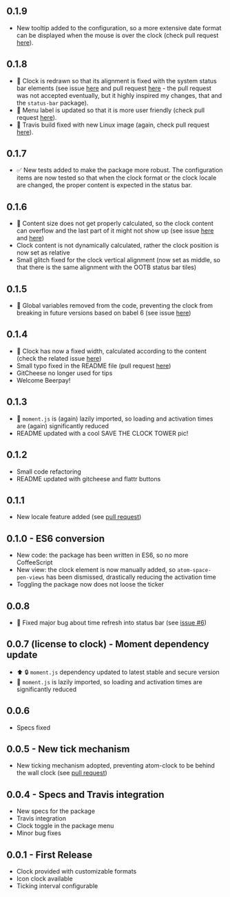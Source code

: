 ## 0.1.9
* New tooltip added to the configuration, so a more extensive date format can
be displayed when the mouse is over the clock (check pull
request [here](https://github.com/b3by/atom-clock/pull/29)).

## 0.1.8
* :bug: Clock is redrawn so that its alignment is fixed with the system status
bar elements (see issue [here](https://github.com/b3by/atom-clock/issues/27)
and pull request [here](https://github.com/b3by/atom-clock/pull/25) - the
pull request was not accepted eventually, but it highly inspired my changes,
that and the `status-bar` package).
* :bug: Menu label is updated so that it is more user friendly (check pull
  request [here](https://github.com/b3by/atom-clock/pull/28)).
* :green_heart: Travis build fixed with new Linux image (again, check pull
  request [here](https://github.com/b3by/atom-clock/pull/28)).

## 0.1.7
* :white_check_mark: New tests added to make the package more robust. The
configuration items are now tested so that when the clock format or the clock
locale are changed, the proper content is expected in the status bar.

## 0.1.6
* :bug: Content size does not get properly calculated, so the clock content can
overflow and the last part of it might not show up (see issue
[here](https://github.com/b3by/atom-clock/issues/20) and
[here](https://github.com/b3by/atom-clock/issues/21))
* Clock content is not dynamically calculated, rather the clock position
is now set as relative
* Small glitch fixed for the clock vertical alignment (now set as middle, so
that there is the same alignment with the OOTB status bar tiles)

## 0.1.5
* :bug: Global variables removed from the code, preventing the clock from
breaking in future versions based on babel 6 (see issue
  [here](https://github.com/b3by/atom-clock/issues/18))

## 0.1.4
* :bug: Clock has now a fixed width, calculated according to the content (check
the related issue [here](https://github.com/b3by/atom-clock/issues/16))
* Small typo fixed in the README file (pull request
[here](https://github.com/b3by/atom-clock/pull/14))
* GitCheese no longer used for tips
* Welcome Beerpay!

## 0.1.3
* :racehorse: `moment.js` is (again) lazily imported, so loading and activation
times are (again) significantly reduced
* README updated with a cool SAVE THE CLOCK TOWER pic!

## 0.1.2
* Small code refactoring
* README updated with gitcheese and flattr buttons

## 0.1.1
* New locale feature added (see
[pull request](https://github.com/b3by/atom-clock/pull/11))

## 0.1.0 - ES6 conversion
* New code: the package has been written in ES6, so no more CoffeeScript
* New view: the clock element is now manually added, so `atom-space-pen-views`
has been dismissed, drastically reducing the activation time
* Toggling the package now does not loose the ticker

## 0.0.8
* :bug: Fixed major bug about time refresh into status bar (see
[issue \#6](https://github.com/b3by/atom-clock/issues/6))

## 0.0.7 (license to clock) - Moment dependency update
* :arrow_up: :lock: `moment.js` dependency updated to latest stable and secure
version
* :racehorse: `moment.js` is lazily imported, so loading and activation times
are significantly reduced

## 0.0.6
* Specs fixed

## 0.0.5 - New tick mechanism
* New ticking mechanism adopted, preventing atom-clock to be behind the wall
clock (see [pull request](https://github.com/b3by/atom-clock/pull/4))

## 0.0.4 - Specs and Travis integration
* New specs for the package
* Travis integration
* Clock toggle in the package menu
* Minor bug fixes

## 0.0.1 - First Release
* Clock provided with customizable formats
* Icon clock available
* Ticking interval configurable
